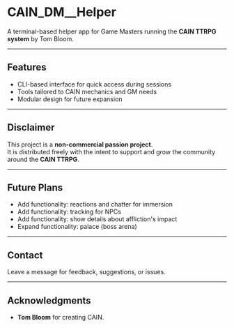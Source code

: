 # CAIN_DM__Helper

A terminal-based helper app for Game Masters running the **CAIN TTRPG system** by Tom Bloom.  

---

## Features

- CLI-based interface for quick access during sessions
- Tools tailored to CAIN mechanics and GM needs
- Modular design for future expansion

---

## Disclaimer

This project is a **non-commercial passion project**.  
It is distributed freely with the intent to support and grow the community around the **CAIN TTRPG**.

---

## Future Plans

- Add functionality: reactions and chatter for immersion
- Add functionality: tracking for NPCs
- Add functionality: show details about affliction's impact
- Expand functionality: palace (boss arena)

---

## Contact

Leave a message for feedback, suggestions, or issues.

---

## Acknowledgments

- **Tom Bloom** for creating CAIN.
